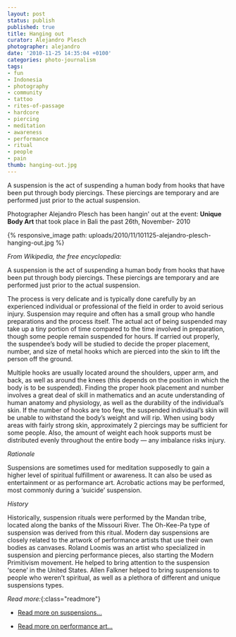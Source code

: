 ```yaml
---
layout: post
status: publish
published: true
title: Hanging out
curator: Alejandro Plesch
photographer: alejandro
date: '2010-11-25 14:35:04 +0100'
categories: photo-journalism
tags:
- fun
- Indonesia
- photography
- community
- tattoo
- rites-of-passage
- hardcore
- piercing
- meditation
- awareness
- performance
- ritual
- people
- pain
thumb: hanging-out.jpg
---
```

A suspension is the act of suspending a human body from hooks that have been put through body piercings. These piercings are temporary and are performed just prior to the actual suspension.

Photographer Alejandro Plesch has been hangin' out at the event: **Unique Body Art** that took place in Bali the past 26th, November- 2010


{% responsive_image path: uploads/2010/11/101125-alejandro-plesch-hanging-out.jpg %}

_From Wikipedia, the free encyclopedia:_

A suspension is the act of suspending a human body from hooks that have been put through body piercings. These piercings are temporary and are performed just prior to the actual suspension.

The process is very delicate and is typically done carefully by an experienced individual or professional of the field in order to avoid serious injury. Suspension may require and often has a small group who handle preparations and the process itself. The actual act of being suspended may take up a tiny portion of time compared to the time involved in preparation, though some people remain suspended for hours. If carried out properly, the suspendee&rsquo;s body will be studied to decide the proper placement, number, and size of metal hooks which are pierced into the skin to lift the person off the ground.

Multiple hooks are usually located around the shoulders, upper arm, and back, as well as around the knees (this depends on the position in which the body is to be suspended). Finding the proper hook placement and number involves a great deal of skill in mathematics and an acute understanding of human anatomy and physiology, as well as the durability of the individual&rsquo;s skin. If the number of hooks are too few, the suspended individual&rsquo;s skin will be unable to withstand the body&rsquo;s weight and will rip. When using body areas with fairly strong skin, approximately 2 piercings may be sufficient for some people. Also, the amount of weight each hook supports must be distributed evenly throughout the entire body &mdash; any imbalance risks injury.

_Rationale_

Suspensions are sometimes used for meditation supposedly to gain a higher level of spiritual fulfillment or awareness. It can also be used as entertainment or as performance art. Acrobatic actions may be performed, most commonly during a &lsquo;suicide&rsquo; suspension.

_History_

Historically, suspension rituals were performed by the Mandan tribe, located along the banks of the Missouri River. The Oh-Kee-Pa type of suspension was derived from this ritual. Modern day suspensions are closely related to the artwork of performance artists that use their own bodies as canvases. Roland Loomis was an artist who specialized in suspension and piercing performance pieces, also starting the Modern Primitivism movement. He helped to bring attention to the suspension &lsquo;scene&rsquo; in the United States. Allen Falkner helped to bring suspensions to people who weren&rsquo;t spiritual, as well as a plethora of different and unique suspensions types.


_Read more:_{:class="readmore"}

- <a href="http://en.wikipedia.org/wiki/Suspension_(body_modification)" target="_blank">Read more on suspensions...</a>

- <a href="http://en.wikipedia.org/wiki/Performance_art" target="_blank">Read more on performance art...</a>
